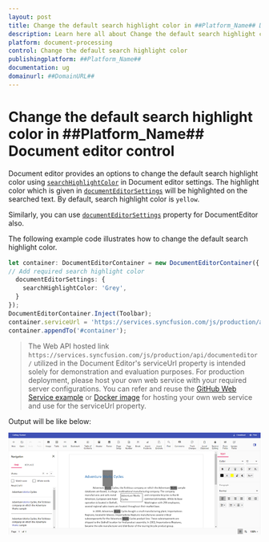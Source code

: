 ```yaml
---
layout: post
title: Change the default search highlight color in ##Platform_Name## Document editor control | Syncfusion
description: Learn here all about Change the default search highlight color in Syncfusion ##Platform_Name## Document editor control of Syncfusion Essential JS 2 and more.
platform: document-processing
control: Change the default search highlight color 
publishingplatform: ##Platform_Name##
documentation: ug
domainurl: ##DomainURL##
---
```


# Change the default search highlight color in ##Platform_Name## Document editor control

Document editor provides an options to change the default search highlight color using [`searchHighlightColor`](../../api/document-editor/documentEditorSettingsModel/#searchhighlightcolor) in Document editor settings. The highlight color which is given in [`documentEditorSettings`](../../api/document-editor-container/#documenteditorsettings) will be highlighted on the searched text. By default, search highlight color is `yellow`.

Similarly, you can use [`documentEditorSettings`](../../api/document-editor#documenteditorsettings) property for DocumentEditor also.

The following example code illustrates how to change the default search highlight color.

```ts
let container: DocumentEditorContainer = new DocumentEditorContainer({ enableToolbar: true,height: '590px',
// Add required search highlight color
  documentEditorSettings: {
    searchHighlightColor: 'Grey',
  }
});
DocumentEditorContainer.Inject(Toolbar);
container.serviceUrl = 'https://services.syncfusion.com/js/production/api/documenteditor/';
container.appendTo('#container');

```

> The Web API hosted link `https://services.syncfusion.com/js/production/api/documenteditor/` utilized in the Document Editor's serviceUrl property is intended solely for demonstration and evaluation purposes. For production deployment, please host your own web service with your required server configurations. You can refer and reuse the [GitHub Web Service example](https://github.com/SyncfusionExamples/EJ2-DocumentEditor-WebServices) or [Docker image](https://hub.docker.com/r/syncfusion/word-processor-server) for hosting your own web service and use for the serviceUrl property.

Output will be like below:

![How to change the default search highlight color](../images/search-color.png)